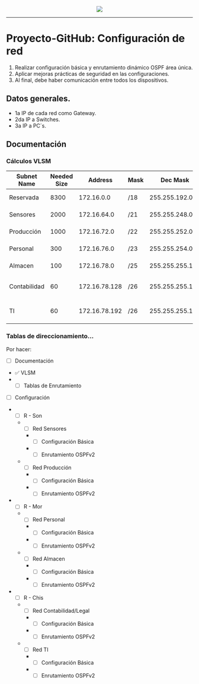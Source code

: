 <div align="center"><img src="https://www.brandbucket.com/sites/default/files/logo_uploads/334406/large_devmonks.png"></div>

***
# **Proyecto-GitHub: Configuración de red**

  1. Realizar configuración básica y enrutamiento dinámico OSPF área única.
  2. Aplicar mejoras prácticas de seguridad en las configuraciones.
  3. Al final, debe haber comunicación entre todos los dispositivos.

## Datos generales.
  
  * 1a IP de cada red como Gateway.
  * 2da IP a Switches.
  * 3a IP a PC´s.
  
## Documentación
### Cálculos VLSM

| Subnet Name | Needed Size | Address | Mask | Dec Mask | Assignable Range |
| ------ | ------ | ------ | ------ | ------ | ------ |
| Reservada | 8300 | 172.16.0.0 | /18 | 255.255.192.0 | 172.16.0.1 - 172.16.63.254 |
| Sensores | 2000 | 172.16.64.0 | /21 | 255.255.248.0 | 172.16.64.1 - 172.16.71.254 |
| Producción | 1000 | 172.16.72.0 | /22 | 255.255.252.0 | 172.16.72.1 - 172.16.75.254 |
| Personal | 300 | 172.16.76.0 | /23 | 255.255.254.0 | 172.16.76.1 - 172.16.77.254 |
| Almacen | 100 | 172.16.78.0 | /25 | 255.255.255.128 | 172.16.78.1 - 172.16.78.126 |
| Contabilidad | 60 | 172.16.78.128 | /26 | 255.255.255.192 | 172.16.78.129 - 172.16.78.190 |
| TI | 60 | 172.16.78.192 | /26 | 255.255.255.192 | 172.16.78.193 - 172.16.78.254 |


### Tablas de direccionamiento... 


Por hacer:
* [ ] Documentación
- ✅ VLSM
- * [ ] Tablas de Enrutamiento
* [ ] Configuración
- * [ ] R - Son
   - * [ ] Red Sensores
      - * [ ] Configuración Básica
      - * [ ] Enrutamiento OSPFv2
   - * [ ] Red Producción
      - * [ ] Configuración Básica
      - * [ ] Enrutamiento OSPFv2
- * [ ] R - Mor
   - * [ ] Red Personal
      - * [ ] Configuración Básica
      - * [ ] Enrutamiento OSPFv2 
   - * [ ] Red Almacen 
      - *  [ ] Configuración Básica
      - * [ ] Enrutamiento OSPFv2 
- * [ ] R - Chis 
   - * [ ] Red Contabilidad/Legal
      - *  [ ] Configuración Básica
      - *  [ ] Enrutamiento OSPFv2 
    - * [ ] Red TI
      - * [ ] Configuración Básica
      - *  [ ] Enrutamiento OSPFv2 

